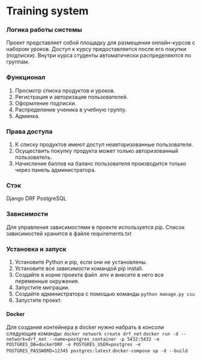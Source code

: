 # Training system

### Логика работы системы
Проект представляет собой площадку для размещения онлайн-курсов с набором уроков.
Доступ к курсу предоставляется после его покупки (подписки). 
Внутри курса студенты автоматически распределяются по группам.

### Функционал
1. Просмотр списка продуктов и уроков.
2. Регистрация и авторизация пользователей.
3. Оформление подписки.
4. Распределение ученика в учебную группу.
5. Админка.

### Права доступа
1. К списку продуктов имеют доступ неавторизованные пользователи. 
2. Осуществить покупку продукта может только авторизованный пользователь.
3. Начисление баллов на баланс пользователя производится только через панель администратора. 

### Стэк
Django
DRF
PostgreSQL

### Зависимости
Для управления зависимостями в проекте используется pip. 
Список зависимостей хранится в файле requirements.txt

### Установка и запуск
1. Установите Python и pip, если они не установлены.
2. Установите все зависимости командой pip install.
3. Создайте в корне проекта файл .env и внесите в него все переменные окружения.
4. Запустите миграции.
5. Создайте администратора с помощью команды `python manage.py csu`
6. Запустите проект.

#### Docker
Для создания контейнера в docker нужно набрать в консоли следующие команды:
`docker network create drf_net`
`docker run -d --network=drf_net --name=postgres_container -p 5432:5432 -e POSTGRES_DB=dockerDRF -e POSTGRES_USER=postgres -e POSTGRES_PASSWORD=12345 postgres:latest`
`docker-compose up -d --build`